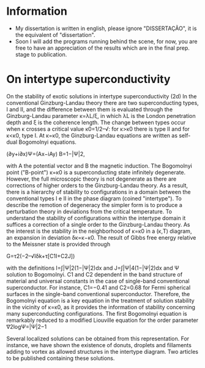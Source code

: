 
# Information 
 - My dissertation is written in english, please ignore "DISSERTAÇÃO", it is the equivalent of "dissertation".
 - Soon I will add the programs running behind the scene, for now, you are free to have an appreciation of the results which are in the final prep. stage to publication.

# On intertype superconductivity

On the stability of exotic solutions in intertype superconductivity (2d)
In the conventional Ginzburg-Landau theory there are two superconducting types, I and II, and the difference between them is evaluated through the Ginzburg-Landau parameter κ=λL/ξ, in which λL is the London penetration depth and ξ is the coherence length. The change between types occur when κ crosses a critical value κ0=1/2–√: for κ>κ0 there is type II and for κ<κ0, type I. At κ=κ0, the Ginzburg-Landau equations are written as self-dual Bogomolnyi equations.

(∂y+i∂x)Ψ=(Ax−iAy)
B=1−|Ψ|2,

with A the potential vector and B the magnetic induction. The Bogomolnyi point ("B-point") κ=κ0 is a superconducting state infinitely degenerate. However, the full microscopic theory is not degenerate as there are corrections of higher orders to the Ginzburg-Landau theory. As a result, there is a hierarchy of stability to configurations in a domain between the conventional types I e II in the phase diagram (coined "intertype"). To describe the remotion of degeneracy the simpler form is to produce a perturbation theory in deviations from the critical temperature. To understand the stability of configurations within the intertype domain it suffices a correction of a single order to the Ginzburg-Landau theory. As the interest is the stability in the neighborhood of κ=κ0 in a (κ,T) diagram, an expansion in deviation δκ=κ−κ0. The result of Gibbs free energy relative to the Meissner state is provided through

G=τ2(−2–√Iδk+τ[C1I+C2J])

with the definitions I=∫|Ψ|2(1−|Ψ|2)dx  and J=∫|Ψ|4(1−|Ψ|2)dx  and Ψ solution to Bogomolnyi. C1 and C2 dependent in the band structure of material and universal constants in the case of single-band conventional superconductor. For instance, C1=−0.41 and C2=0.68 for Fermi spherical surfaces in the single-band conventional superconductor. Therefore, the Bogomolnyi equation is a key equation in the treatment of solution stability in the vicinity of κ=κ0, as it provides the information of stability concerning many superconducting configurations. The first Bogomolnyi equation is remarkably reduced to a modified Liouville equation for the order parameter
∇2logΨ=|Ψ|2−1

Several localized solutions can be obtained from this representation. For instance, we have shown the existence of donuts, droplets and fillaments adding to vortex as allowed structures in the intertype diagram. Two articles to be published containing these solutions.
